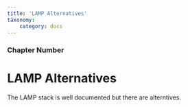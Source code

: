 ```yaml
---
title: 'LAMP Alternatives'
taxonomy:
    category: docs
---
```


### Chapter Number

# LAMP Alternatives

The LAMP stack is well documented but there are alterntives.